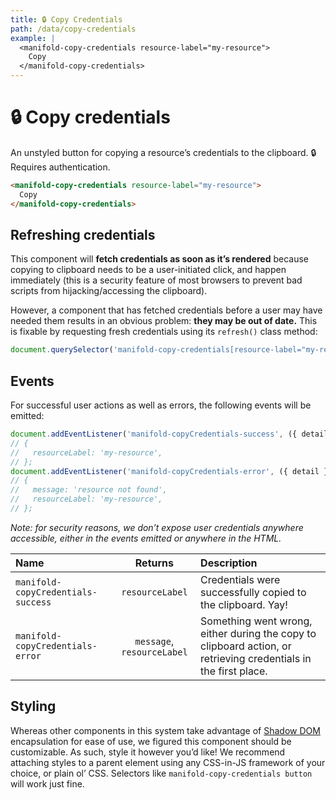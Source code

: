 ```yaml
---
title: 🔒 Copy Credentials
path: /data/copy-credentials
example: |
  <manifold-copy-credentials resource-label="my-resource">
    Copy
  </manifold-copy-credentials>
---
```


# 🔒 Copy credentials

An unstyled button for copying a resource’s credentials to the clipboard. 🔒 Requires
authentication.

```html
<manifold-copy-credentials resource-label="my-resource">
  Copy
</manifold-copy-credentials>
```

## Refreshing credentials

This component will **fetch credentials as soon as it’s rendered** because copying to clipboard
needs to be a user-initiated click, and happen immediately (this is a security feature of most
browsers to prevent bad scripts from hijacking/accessing the clipboard).

However, a component that has fetched credentials before a user may have needed them results in an
obvious problem: **they may be out of date.** This is fixable by requesting fresh credentials using
its `refresh()` class method:

```js
document.querySelector('manifold-copy-credentials[resource-label="my-resource"]').refresh();
```

## Events

For successful user actions as well as errors, the following events will be emitted:

```js
document.addEventListener('manifold-copyCredentials-success', ({ detail }) => console.log(detail));
// {
//   resourceLabel: 'my-resource',
// };
document.addEventListener('manifold-copyCredentials-error', ({ detail }) => console.log(detail));
// {
//   message: 'resource not found',
//   resourceLabel: 'my-resource',
// };
```

_Note: for security reasons, we don’t expose user credentials anywhere accessible, either in the
events emitted or anywhere in the HTML._

| Name                               |          Returns           | Description                                                                                                     |
| :--------------------------------- | :------------------------: | :-------------------------------------------------------------------------------------------------------------- |
| `manifold-copyCredentials-success` |      `resourceLabel`       | Credentials were successfully copied to the clipboard. Yay!                                                     |
| `manifold-copyCredentials-error`   | `message`, `resourceLabel` | Something went wrong, either during the copy to clipboard action, or retrieving credentials in the first place. |

## Styling

Whereas other components in this system take advantage of [Shadow DOM][shadow-dom] encapsulation for
ease of use, we figured this component should be customizable. As such, style it however you’d like!
We recommend attaching styles to a parent element using any CSS-in-JS framework of your choice, or
plain ol’ CSS. Selectors like `manifold-copy-credentials button` will work just fine.

[shadow-dom]: https://developers.google.com/web/fundamentals/web-components/shadowdom
